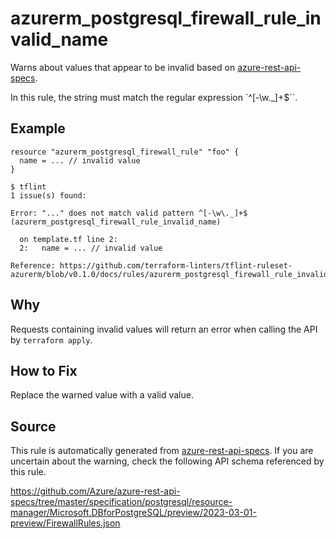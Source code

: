 <!--- This file generated by `tools/apispec-rule-gen/main.go`. DO NOT EDIT --->

# azurerm_postgresql_firewall_rule_invalid_name

Warns about values that appear to be invalid based on [azure-rest-api-specs](https://github.com/Azure/azure-rest-api-specs).

In this rule, the string must match the regular expression `^[-\w\._]+$``.

## Example

```hcl
resource "azurerm_postgresql_firewall_rule" "foo" {
  name = ... // invalid value
}
```

```
$ tflint
1 issue(s) found:

Error: "..." does not match valid pattern ^[-\w\._]+$ (azurerm_postgresql_firewall_rule_invalid_name)

  on template.tf line 2:
  2:   name = ... // invalid value

Reference: https://github.com/terraform-linters/tflint-ruleset-azurerm/blob/v0.1.0/docs/rules/azurerm_postgresql_firewall_rule_invalid_name.md

```

## Why

Requests containing invalid values will return an error when calling the API by `terraform apply`.

## How to Fix

Replace the warned value with a valid value.

## Source

This rule is automatically generated from [azure-rest-api-specs](https://github.com/Azure/azure-rest-api-specs). If you are uncertain about the warning, check the following API schema referenced by this rule.

https://github.com/Azure/azure-rest-api-specs/tree/master/specification/postgresql/resource-manager/Microsoft.DBforPostgreSQL/preview/2023-03-01-preview/FirewallRules.json
